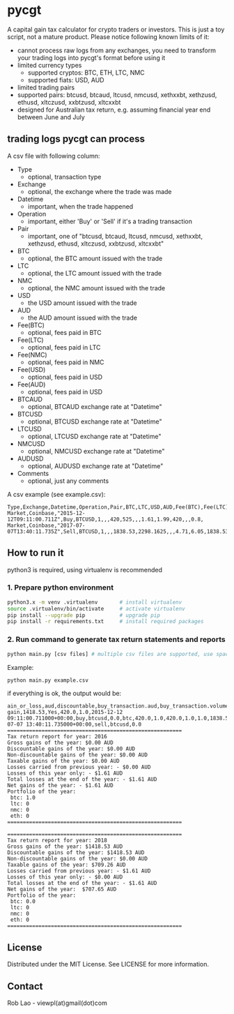 # pycgt

A capital gain tax calculator for crypto traders or investors. This is just a toy script, not a mature product. Please notice following known limits of it:

- cannot process raw logs from any exchanges, you need to transform your trading logs into pycgt's format before using it
- limited currency types
  - supported cryptos: BTC, ETH, LTC, NMC
  - supported fiats: USD, AUD
- limited trading pairs
- supported pairs: btcusd, btcaud, ltcusd, nmcusd, xethxxbt, xethzusd, ethusd, xltczusd, xxbtzusd, xltcxxbt
- designed for Australian tax return, e.g. assuming financial year end between June and July

## trading logs pycgt can process

A csv file with following column:

- Type
  - optional, transaction type
- Exchange
  - optional, the exchange where the trade was made
- Datetime
  - important, when the trade happened
- Operation
  - important, either 'Buy' or 'Sell' if it's a trading transaction
- Pair
  - important, one of "btcusd, btcaud, ltcusd, nmcusd, xethxxbt, xethzusd, ethusd, xltczusd, xxbtzusd, xltcxxbt"
- BTC
  - optional, the BTC amount issued with the trade
- LTC
  - optional, the LTC amount issued with the trade
- NMC
  - optional, the NMC amount issued with the trade
- USD
  - the USD amount issued with the trade
- AUD
  - the AUD amount issued with the trade
- Fee(BTC)
  - optional, fees paid in BTC
- Fee(LTC)
  - optional, fees paid in LTC
- Fee(NMC)
  - optional, fees paid in NMC
- Fee(USD)
  - optional, fees paid in USD
- Fee(AUD)
  - optional, fees paid in USD
- BTCAUD
  - optional, BTCAUD exchange rate at "Datetime"
- BTCUSD
  - optional, BTCUSD exchange rate at "Datetime"
- LTCUSD
  - optional, LTCUSD exchange rate at "Datetime"
- NMCUSD
  - optional, NMCUSD exchange rate at "Datetime"
- AUDUSD
  - optional, AUDUSD exchange rate at "Datetime"
- Comments
  - optional, just any comments

A csv example (see example.csv):

```csv
Type,Exchange,Datetime,Operation,Pair,BTC,LTC,USD,AUD,Fee(BTC),Fee(LTC),Fee(USD),Fee(AUD),BTCUSD,LTCUSD,LTCBTC,AUDUSD,Comments
Market,Coinbase,"2015-12-12T09:11:00.711Z",Buy,BTCUSD,1,,,420,525,,,1.61,1.99,420,,,0.8,
Market,Coinbase,"2017-07-07T13:40:11.735Z",Sell,BTCUSD,1,,,1838.53,2298.1625,,,4.71,6.05,1838.53,,,0.8,
```

## How to run it

python3 is required, using virtualenv is recommended

### 1. Prepare python environment

```sh
python3.x -m venv .virtualenv       # install virtualenv
source .virtualenv/bin/activate     # activate virtualenv
pip install --upgrade pip           # upgrade pip
pip install -r requirements.txt     # install required packages
```

### 2. Run command to generate tax return statements and reports

```sh
python main.py [csv files] # multiple csv files are supported, use space to seperate them
```

Example:

```sh
python main.py example.csv
```

if everything is ok, the output would be:

```log
ain_or_loss,aud,discountable,buy_transaction.aud,buy_transaction.volume,buy_transaction.datetime,buy_transaction.operation,buy_transaction.pair,buy_transaction.usd,position.asset,position.aud,position.initial_volume,position.price,position.volume,matched,sell_transaction.aud,sell_transaction.volume,sell_transaction.datetime,sell_transaction.operation,sell_transaction.pair,sell_transaction.usd
gain,1418.53,Yes,420.0,1.0,2015-12-12 09:11:00.711000+00:00,buy,btcusd,0.0,btc,420.0,1.0,420.0,1.0,1.0,1838.53,1.0,2017-07-07 13:40:11.735000+00:00,sell,btcusd,0.0
========================================================
Tax return report for year: 2016
Gross gains of the year: $0.00 AUD
Discountable gains of the year: $0.00 AUD
Non-discountable gains of the year: $0.00 AUD
Taxable gains of the year: $0.00 AUD
Losses carried from previous year: - $0.00 AUD
Losses of this year only: - $1.61 AUD
Total losses at the end of the year: - $1.61 AUD
Net gains of the year: - $1.61 AUD
Portfolio of the year:
 btc: 1.0
 ltc: 0
 nmc: 0
 eth: 0
========================================================

========================================================
Tax return report for year: 2018
Gross gains of the year: $1418.53 AUD
Discountable gains of the year: $1418.53 AUD
Non-discountable gains of the year: $0.00 AUD
Taxable gains of the year: $709.26 AUD
Losses carried from previous year: - $1.61 AUD
Losses of this year only: - $0.00 AUD
Total losses at the end of the year: - $1.61 AUD
Net gains of the year:  $707.65 AUD
Portfolio of the year:
 btc: 0.0
 ltc: 0
 nmc: 0
 eth: 0
========================================================
```

## License

Distributed under the MIT License. See LICENSE for more information.

## Contact

Rob Lao - viewpl(at)gmail(dot)com
